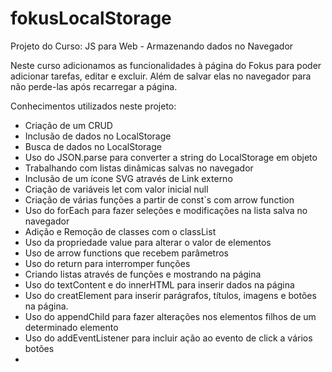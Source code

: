 # fokusLocalStorage
Projeto do Curso: JS para Web - Armazenando dados no Navegador

Neste curso adicionamos as funcionalidades à página do Fokus para poder adicionar tarefas, editar e excluir. Além de salvar elas no navegador para não perde-las após recarregar a página.

Conhecimentos utilizados neste projeto:

- Criação de um CRUD
- Inclusão de dados no LocalStorage
- Busca de dados no LocalStorage
- Uso do JSON.parse para converter a string do LocalStorage em objeto
- Trabalhando com listas dinâmicas salvas no navegador
- Inclusão de um ícone SVG através de Link externo
- Criação de variáveis let com valor inicial null
- Criação de várias funções a partir de const`s com arrow function
- Uso do forEach para fazer seleções e modificações na lista salva no navegador
- Adição e Remoção de classes com o classList
- Uso da propriedade value para alterar o valor de elementos
- Uso de arrow functions que recebem parâmetros
- Uso do return para interromper funções
- Criando listas através de funções e mostrando na página
- Uso do textContent e do innerHTML para inserir dados na página
- Uso do creatElement para inserir parágrafos, títulos, imagens e botões na página.
- Uso do appendChild para fazer alterações nos elementos filhos de um determinado elemento
- Uso do addEventListener para incluir ação ao evento de click a vários botões
- 
